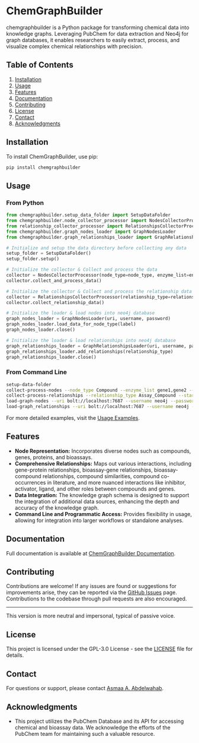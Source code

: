 # ChemGraphBuilder
chemgraphbuilder is a Python package for transforming chemical data into knowledge graphs. Leveraging PubChem for data extraction and Neo4j for graph databases, it enables researchers to easily extract, process, and visualize complex chemical relationships with precision.

## Table of Contents

1. [Installation](#installation)
2. [Usage](#usage)
3. [Features](#features)
4. [Documentation](#documentation)
5. [Contributing](#contributing)
6. [License](#license)
7. [Contact](#contact)
8. [Acknowledgments](#acknowledgments)

## Installation

To install ChemGraphBuilder, use pip:

```bash
pip install chemgraphbuilder
```

## Usage

### From Python

```python
from chemgraphbuilder.setup_data_folder import SetupDataFolder
from chemgraphbuilder.node_collector_processor import NodesCollectorProcessor
from relationship_collector_processor import RelationshipsCollectorProcessor
from chemgraphbuilder.graph_nodes_loader import GraphNodesLoader
from chemgraphbuilder.graph_relationships_loader import GraphRelationshipsLoader

# Initialize and setup the data directory before collecting any data
setup_folder = SetupDataFolder()
setup_folder.setup()

# Initialize the collector & Collect and process the data
collector = NodesCollectorProcessor(node_type=node_type, enzyme_list=enzyme_list, start_chunk=0)
collector.collect_and_process_data()

# Initialize the collector & Collect and process the relationship data
collector = RelationshipsCollectorProcessor(relationship_type=relationship_type, start_chunk=0)
collector.collect_relationship_data()

# Initialize the loader & load nodes into neo4j database
graph_nodes_loader = GraphNodesLoader(uri, username, password)
graph_nodes_loader.load_data_for_node_type(label)
graph_nodes_loader.close()

# Initialize the loader & load relationships into neo4j database
graph_relationships_loader = GraphRelationshipsLoader(uri, username, password)
graph_relationships_loader.add_relationships(relationship_type)
graph_relationships_loader.close()
```

### From Command Line

```bash
setup-data-folder
collect-process-nodes --node_type Compound --enzyme_list gene1,gene2 --start_chunk 0 # the default start-chunk is 0
collect-process-relationships --relationship_type Assay_Compound --start_chunk 0
load-graph-nodes --uri bolt://localhost:7687 --username neo4j --password password --label Compound
load-graph_relationships --uri bolt://localhost:7687 --username neo4j --password password --relationship_type Assay_Gene
```

For more detailed examples, visit the [Usage Examples](https://asmaa-a-abdelwahab.github.io/ChemGraphBuilder/1.node_collector_processor/).

## Features

- **Node Representation:** Incorporates diverse nodes such as compounds, genes, proteins, and bioassays.
- **Comprehensive Relationships:** Maps out various interactions, including gene-protein relationships, bioassay-gene relationships, bioassay-compound relationships, compound similarities, compound co-occurrences in literature, and more nuanced interactions like inhibitor, activator, ligand, and other roles between compounds and genes.
- **Data Integration:** The knowledge graph schema is designed to support the integration of additional data sources, enhancing the depth and accuracy of the knowledge graph.
- **Command Line and Programmatic Access:** Provides flexibility in usage, allowing for integration into larger workflows or standalone analyses.

## Documentation

Full documentation is available at [ChemGraphBuilder Documentation](https://asmaa-a-abdelwahab.github.io/ChemGraphBuilder/).

## Contributing

Contributions are welcome! If any issues are found or suggestions for improvements arise, they can be reported via the [GitHub Issues](https://github.com/asmaa-a-abdelwahab/chemgraphbuilder/issues) page. Contributions to the codebase through pull requests are also encouraged.

--- 

This version is more neutral and impersonal, typical of passive voice.

## License

This project is licensed under the GPL-3.0 License - see the [LICENSE](https://github.com/asmaa-a-abdelwahab/ChemGraphBuilder#GPL-3.0-1-ov-file) file for details.

## Contact

For questions or support, please contact [Asmaa A. Abdelwahab](mailto:asmaa.a.abdelwahab@gmail.com).

## Acknowledgments

- This project utilizes the PubChem Database and its API for accessing chemical and bioassay data. We acknowledge the efforts of the PubChem team for maintaining such a valuable resource.

